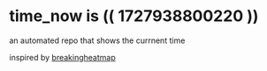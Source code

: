 # time_now is (( 1727938800220 ))

an automated repo that shows the currnent time

inspired by [breakingheatmap](https://github.com/breakingheatmap/breakingheatmap)